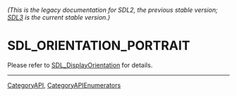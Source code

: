 ###### (This is the legacy documentation for SDL2, the previous stable version; [SDL3](https://wiki.libsdl.org/SDL3/) is the current stable version.)
# SDL_ORIENTATION_PORTRAIT

Please refer to [SDL_DisplayOrientation](SDL_DisplayOrientation) for details.

----
[CategoryAPI](CategoryAPI), [CategoryAPIEnumerators](CategoryAPIEnumerators)

